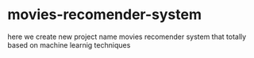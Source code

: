 # movies-recomender-system


here we create new project name movies recomender system that totally based on machine learnig techniques
